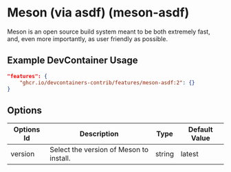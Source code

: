 
# Meson (via asdf) (meson-asdf)

Meson is an open source build system meant to be both extremely fast, and, even more importantly, as user friendly as possible.

## Example DevContainer Usage

```json
"features": {
    "ghcr.io/devcontainers-contrib/features/meson-asdf:2": {}
}
```

## Options

| Options Id | Description | Type | Default Value |
|-----|-----|-----|-----|
| version | Select the version of Meson to install. | string | latest |


